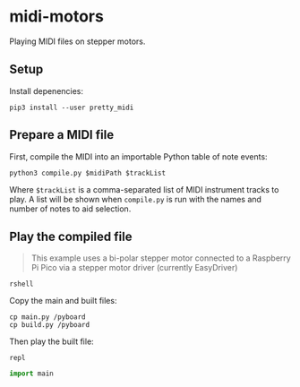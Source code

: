 # midi-motors

Playing MIDI files on stepper motors.

## Setup

Install depenencies:

```shell
pip3 install --user pretty_midi
```

## Prepare a MIDI file

First, compile the MIDI into an importable Python table of note events:

```shell
python3 compile.py $midiPath $trackList
```

Where `$trackList` is a comma-separated list of MIDI instrument tracks to play.
A list will be shown when `compile.py` is run with the names and number of notes
to aid selection.

## Play the compiled file

> This example uses a bi-polar stepper motor connected to a Raspberry Pi Pico
> via a stepper motor driver (currently EasyDriver)

```shell
rshell
```

Copy the main and built files:

```shell
cp main.py /pyboard
cp build.py /pyboard
```

Then play the built file:

```shell
repl
```

```python
import main
```
